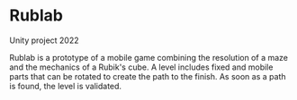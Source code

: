 # Rublab
Unity project 2022

Rublab is a prototype of a mobile game combining the resolution of a maze and the mechanics of a Rubik's cube.
A level includes fixed and mobile parts that can be rotated to create the path to the finish.
As soon as a path is found, the level is validated.

